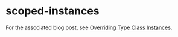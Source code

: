 # scoped-instances

For the associated blog post, see [Overriding Type Class Instances](http://caryrobbins.com/dev/overriding-type-class-instances/).
